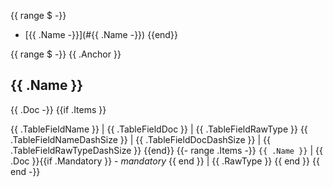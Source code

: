 <!-- TOC -->
{{ range $ -}}
- [{{ .Name -}}](#{{ .Name -}})
  {{end}}

{{ range $ -}}
{{ .Anchor }}
## {{ .Name }}

{{ .Doc -}}
{{if .Items }}

{{ .TableFieldName }} | {{ .TableFieldDoc }} | {{ .TableFieldRawType }}
{{ .TableFieldNameDashSize }} | {{ .TableFieldDocDashSize }} | {{ .TableFieldRawTypeDashSize }}
{{end}}
{{- range .Items -}}
`{{ .Name }}` | {{ .Doc }}{{if .Mandatory }} - *mandatory* {{ end }} | {{ .RawType }}
{{ end }}
{{ end -}}
